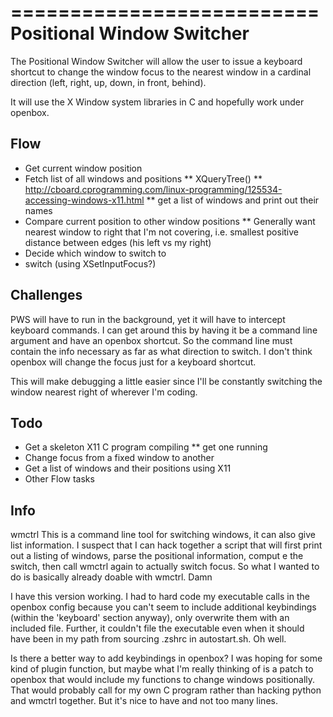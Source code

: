 ==========================
Positional Window Switcher
==========================

The Positional Window Switcher will allow the user to issue a keyboard shortcut to change the window focus to the nearest window in a cardinal direction (left, right, up, down, in front, behind).

It will use the X Window system libraries in C and hopefully work under openbox.

Flow
----

* Get current window position
* Fetch list of all windows and positions
** XQueryTree()
** http://cboard.cprogramming.com/linux-programming/125534-accessing-windows-x11.html
** get a list of windows and print out their names
* Compare current position to other window positions
** Generally want nearest window to right that I'm not covering, i.e. smallest positive distance between edges (his left vs my right)
* Decide which window to switch to
* switch (using XSetInputFocus?)

Challenges
----------

PWS will have to run in the background, yet it will have to intercept keyboard commands.  I can get around this by having it be a command line argument and have an openbox shortcut.  So the command line must contain the info necessary as far as what direction to switch.  I don't think openbox will change the focus just for a keyboard shortcut.

This will make debugging a little easier since I'll be constantly switching the window nearest right of wherever I'm coding.

Todo
----

* Get a skeleton X11 C program compiling
** get one running
* Change focus from a fixed window to another
* Get a list of windows and their positions using X11
* Other Flow tasks

Info
----

wmctrl
    This is a command line tool for switching windows, it can also give list
    information.  I suspect that I can hack together a script that will first
    print out a listing of windows, parse the positional information, comput
    e the switch, then call wmctrl again to actually switch focus.
    So what I wanted to do is basically already doable with wmctrl.  Damn

I have this version working.  I had to hard code my executable calls in the openbox config because you can't seem to include additional keybindings (within the 'keyboard' section anyway), only overwrite them with an included file.  Further, it couldn't file the executable even when it should have been in my path from sourcing .zshrc in autostart.sh.  Oh well.

Is there a better way to add keybindings in openbox?  I was hoping for some kind of plugin function, but maybe what I'm really thinking of is a patch to openbox that would include my functions to change windows positionally.  That would probably call for my own C program rather than hacking python and wmctrl together.  But it's nice to have and not too many lines.
